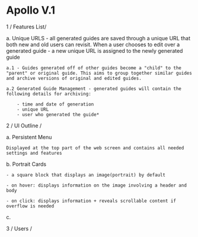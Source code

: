 # Apollo V.1

1 / Features List/

a. Unique URLS - all generated guides are saved through a unique URL that both new and old users can revisit. When a user chooses to edit over a generated guide - a new unique URL is assigned to the newly generated guide 

	a.1 - Guides generated off of other guides become a "child" to the "parent" or original guide. This aims to group together similar guides and archive versions of original and edited guides.
	
	a.2 Generated Guide Management - generated guides will contain the following details for archiving:
	
		- time and date of generation
		- unique URL
		- user who generated the guide*

2 / UI Outline / 

a. Persistent Menu

	Displayed at the top part of the web screen and contains all needed settings and features

b. Portrait Cards

	- a square block that displays an image(portrait) by default

	- on hover: displays information on the image involving a header and body

	- on click: displays information + reveals scrollable content if overflow is needed
    
c.

3 / Users /
